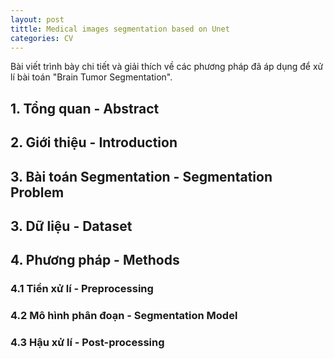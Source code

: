 ```yaml
---
layout: post
tittle: Medical images segmentation based on Unet
categories: CV
---
```


Bài viết trình bày chi tiết và giải thích về các phương pháp đã áp dụng để xử lí bài toán "Brain Tumor Segmentation". 

## 1. Tổng quan - Abstract  

## 2. Giới thiệu - Introduction  

## 3. Bài toán Segmentation - Segmentation Problem

## 3. Dữ liệu - Dataset

## 4. Phương pháp - Methods
### 4.1 Tiền xử lí - Preprocessing
### 4.2 Mô hình phân đoạn - Segmentation Model
### 4.3 Hậu xử lí - Post-processing